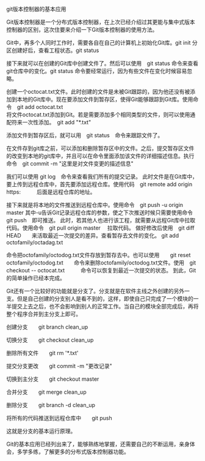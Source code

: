 git版本控制器的基本应用

Git版本控制器是一个分布式版本控制器，在上次已经介绍过其更能与集中式版本控制器的区别，这次住要来介绍一下Git版本控制器的使用方法。

Git中，再多个人同时工作时，需要各自在自己的计算机上初始化Git库。git init
分区创建好后，查看工程状态。git status

接下来就可以在创建的Git库中创建文件了。然后可以使用　git status  命令来查看git仓库中的变化。git status 命令要经常运行，因为有些文件在变化时候容易忽略。

创建一个octocat.txt文件。此时创建的文件是未被Git跟踪的，因为他还没有被添加到本地的Git库中。现在要添加文件到暂存区，使得Git能够跟踪到Git库。使用命令　git add octocat.txt  
 将文件octocat.txt添加到Git。若是需要添加多个相同类型的文件，则可以使用通配符来一次性添加。　git add "*.txt"

添加文件到暂存区后，就可以用　git status　命令来跟踪文件了。

在文件存到git库之前，可以添加和删除暂存区中的文件。之后，提交暂存区文件的改变到本地的git库中，并且可以在命令里面添加该文件的详细描述信息。执行命令　git commit -m "这里是对文件变更的描述信息"

我们可以使用 git log　命令来查看我们所有的提交记录。
此时文件是在Git库中，要上传到远程仓库中，首先要添加远程仓库。使用代码　git remote add origin https:　　　后面是远程仓库的地址。

接下来就是将本地的文件推送到远程仓库中。使用命令　git push -u origin master   其中-u告诉Git记录远程仓库的参数，使之下次推送时候只需要使用命令　git push　即可推送。
此时，若其他人也进行该工程，就需要从远程Git库中拉取代码。使用命令　git pull origin master 　拉取代码。
做好修改后使用　git diff HEAD　　来活取最近一次提交的差异。查看暂存去文件的变化。
git add octofamily/octadag.txt

命令把octofamily/octodog.txt文件存放到暂存去中。也可以使用　　git reset octofamily/octodog.txt　　命令来删除octofamily/octodog.txt文件。使用　git checkout -- octocat.txt　　　命令可以恢复到最近一次提交的状态。
到此，Git的简单操作已经本完成。

Git还有一个比较好的功能就是分支了。分支就是在软件主线之外创建的另外一支。但是自己创建的分支别人是看不到的，这样，即使自己只完成了一个模块的一半提交上去之后，也不会影响到别人的正常工作。当自己的模块全部完成后，再将整个程序合并到主分支上即可。

创建分支　　git branch clean_up

切换分支　　git checkout clean_up

删除所有文件　　git rm '*.txt'

提交分支更改　　git commit -m "更改记录"

切换到主分支　　git checkout master

合并分支　　git merge clean_up

删除分支　　git branch -d clean_up

将所有的代码推送到远程仓库中　　git push

这就是分支的基本运行原理。

Git的基本应用已经列出来了，能够熟练地掌握，还需要自己的不断运用，亲身体会，多学多练，了解更多的分布式版本控制器功能。
